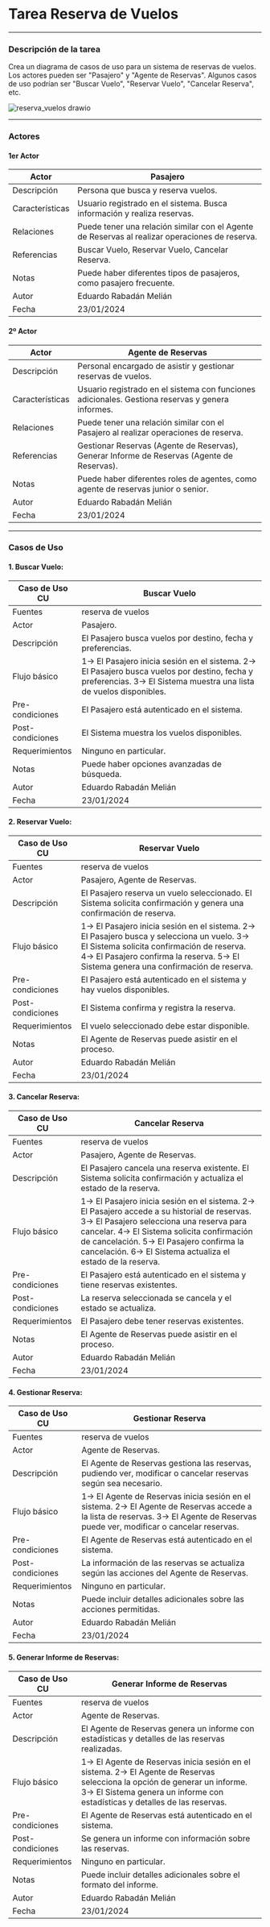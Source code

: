 # Tarea Reserva de Vuelos
___
### Descripción de la tarea
Crea un diagrama de casos de uso para un sistema de reservas de vuelos. Los actores pueden ser "Pasajero" y "Agente de Reservas". Algunos casos de uso podrían ser "Buscar Vuelo", "Reservar Vuelo", "Cancelar Reserva", etc.

![reserva_vuelos drawio](https://github.com/edumel20/Diagrama_Comportamientos/assets/145054591/b848b03c-8fb8-46be-960b-f09c5740131d)

___
### Actores

#### 1er Actor
|  Actor | Pasajero |
|---|---|
| Descripción  |Persona que busca y reserva vuelos.|
| Características  |Usuario registrado en el sistema. Busca información y realiza reservas.|
| Relaciones |Puede tener una relación similar con el Agente de Reservas al realizar operaciones de reserva.|
| Referencias |Buscar Vuelo, Reservar Vuelo, Cancelar Reserva.|
| Notas |Puede haber diferentes tipos de pasajeros, como pasajero frecuente.|
| Autor  | Eduardo Rabadán Melián |
|Fecha |23/01/2024 |


#### 2º Actor
|  Actor | Agente de Reservas |
|---|---|
| Descripción  |Personal encargado de asistir y gestionar reservas de vuelos.|
| Características  |Usuario registrado en el sistema con funciones adicionales. Gestiona reservas y genera informes.|
| Relaciones |Puede tener una relación similar con el Pasajero al realizar operaciones de reserva.|
| Referencias |Gestionar Reservas (Agente de Reservas), Generar Informe de Reservas (Agente de Reservas).|
| Notas |Puede haber diferentes roles de agentes, como agente de reservas junior o senior.|
| Autor  | Eduardo Rabadán Melián |
|Fecha |23/01/2024 |

___
### Casos de Uso

#### 1. Buscar Vuelo:

|  Caso de Uso	CU | Buscar Vuelo  |
|---|---|
| Fuentes  | reserva de vuelos |
| Actor  |  Pasajero. |
| Descripción |El Pasajero busca vuelos por destino, fecha y preferencias.|
| Flujo básico |1-> El Pasajero inicia sesión en el sistema. 2-> El Pasajero busca vuelos por destino, fecha y preferencias. 3-> El Sistema muestra una lista de vuelos disponibles.|
| Pre-condiciones | El Pasajero está autenticado en el sistema.|  
| Post-condiciones  | El Sistema muestra los vuelos disponibles.|  
|  Requerimientos | Ninguno en particular. |
|  Notas | Puede haber opciones avanzadas de búsqueda.|
| Autor  | Eduardo Rabadán Melián |
|Fecha | 23/01/2024 |

#### 2. Reservar Vuelo:

|  Caso de Uso	CU | Reservar Vuelo  |
|---|---|
| Fuentes  | reserva de vuelos |
| Actor  |  Pasajero, Agente de Reservas. |
| Descripción |El Pasajero reserva un vuelo seleccionado. El Sistema solicita confirmación y genera una confirmación de reserva.|
| Flujo básico |1-> El Pasajero inicia sesión en el sistema. 2-> El Pasajero busca y selecciona un vuelo. 3-> El Sistema solicita confirmación de reserva. 4-> El Pasajero confirma la reserva. 5-> El Sistema genera una confirmación de reserva.|
| Pre-condiciones |El Pasajero está autenticado en el sistema y hay vuelos disponibles.|  
| Post-condiciones  |El Sistema confirma y registra la reserva.|  
|  Requerimientos |El vuelo seleccionado debe estar disponible.|
|  Notas |El Agente de Reservas puede asistir en el proceso.|
| Autor  | Eduardo Rabadán Melián |
|Fecha | 23/01/2024 |

#### 3. Cancelar Reserva:

|  Caso de Uso	CU | Cancelar Reserva  |
|---|---|
| Fuentes  | reserva de vuelos |
| Actor  |  Pasajero, Agente de Reservas. |
| Descripción |El Pasajero cancela una reserva existente. El Sistema solicita confirmación y actualiza el estado de la reserva.|
| Flujo básico |1-> El Pasajero inicia sesión en el sistema. 2-> El Pasajero accede a su historial de reservas. 3-> El Pasajero selecciona una reserva para cancelar. 4-> El Sistema solicita confirmación de cancelación. 5-> El Pasajero confirma la cancelación. 6-> El Sistema actualiza el estado de la reserva.|
| Pre-condiciones |El Pasajero está autenticado en el sistema y tiene reservas existentes.|  
| Post-condiciones  |La reserva seleccionada se cancela y el estado se actualiza.|  
|  Requerimientos |El Pasajero debe tener reservas existentes.|
|  Notas |El Agente de Reservas puede asistir en el proceso.|
| Autor  | Eduardo Rabadán Melián |
|Fecha | 23/01/2024 |

#### 4. Gestionar Reserva:

|  Caso de Uso	CU | Gestionar Reserva  |
|---|---|
| Fuentes  | reserva de vuelos |
| Actor  |  Agente de Reservas. |
| Descripción |El Agente de Reservas gestiona las reservas, pudiendo ver, modificar o cancelar reservas según sea necesario.|
| Flujo básico |1-> El Agente de Reservas inicia sesión en el sistema. 2-> El Agente de Reservas accede a la lista de reservas. 3-> El Agente de Reservas puede ver, modificar o cancelar reservas.|
| Pre-condiciones |El Agente de Reservas está autenticado en el sistema.|  
| Post-condiciones  |La información de las reservas se actualiza según las acciones del Agente de Reservas.|  
|  Requerimientos |Ninguno en particular.|
|  Notas |Puede incluir detalles adicionales sobre las acciones permitidas.|
| Autor  | Eduardo Rabadán Melián |
|Fecha | 23/01/2024 |

#### 5. Generar Informe de Reservas:

|  Caso de Uso	CU | Generar Informe de Reservas  |
|---|---|
| Fuentes  | reserva de vuelos |
| Actor  |  Agente de Reservas. |
| Descripción |El Agente de Reservas genera un informe con estadísticas y detalles de las reservas realizadas.|
| Flujo básico |1-> El Agente de Reservas inicia sesión en el sistema. 2-> El Agente de Reservas selecciona la opción de generar un informe. 3-> El Sistema genera un informe con estadísticas y detalles de las reservas.|
| Pre-condiciones |El Agente de Reservas está autenticado en el sistema.|  
| Post-condiciones  |Se genera un informe con información sobre las reservas.|  
|  Requerimientos |Ninguno en particular.|
|  Notas |Puede incluir detalles adicionales sobre el formato del informe.|
| Autor  | Eduardo Rabadán Melián |
|Fecha | 23/01/2024 |
